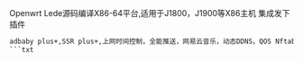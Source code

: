 Openwrt Lede源码编译X86-64平台,适用于J1800，J1900等X86主机
集成发下插件
```txt
adbaby plus+,SSR plus+,上网时间控制，全能推送，网易云音乐，动态DDNS，QOS Nftables，网络唤醒，openVPN服务端、客户端，KMS服务器，Frp内网穿透，Upnp，微力同步，USB打印服务，SMB网络共享，FTP服务器，MiniDLAN，SoftEther VPN 服务器，Turbo ACC 网络加速，DiskMan 磁盘管理
```txt
